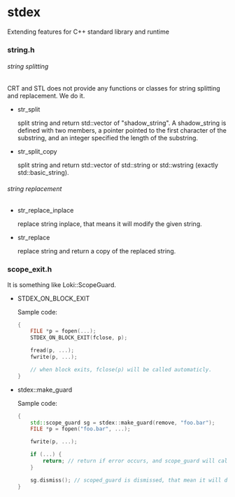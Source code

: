 stdex
=====
Extending features for C++ standard library and runtime

### string.h

###### string splitting

CRT and STL does not provide any functions or classes for string splitting and replacement. We do it.

*   str_split

    split string and return std::vector of "shadow_string". A shadow_string is defined with two members, a pointer pointed to the first character of the substring, and an integer specified the length of the substring.

*   str_split_copy

    split string and return std::vector of std::string or std::wstring (exactly std::basic_string).


###### string replacement

*   str_replace_inplace

    replace string inplace, that means it will modify the given string.

*   str_replace

    replace string and return a copy of the replaced string.


### scope_exit.h

It is something like Loki::ScopeGuard.

*   STDEX_ON_BLOCK_EXIT

    Sample code:

    ``` C++
    {
        FILE *p = fopen(...);
        STDEX_ON_BLOCK_EXIT(fclose, p);

        fread(p, ...);
        fwrite(p, ...);

        // when block exits, fclose(p) will be called automaticly.
    }
    ```

* stdex::make_guard

    Sample code:

    ``` C++
    {
        std::scope_guard sg = stdex::make_guard(remove, "foo.bar");
        FILE *p = fopen("foo.bar", ...);

        fwrite(p, ...);

        if (...) {
        	return;	// return if error occurs, and scope_guard will call remove("foo.bar") automatically
        }

        sg.dismiss(); // scoped_guard is dismissed, that mean it will do nothing
    }
    ```
